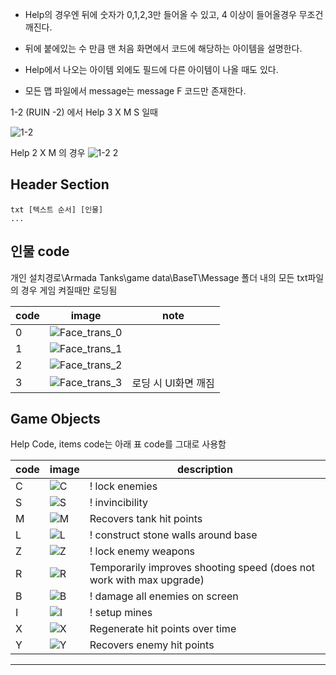 
- Help의 경우엔 뒤에 숫자가 0,1,2,3만 들어올 수 있고, 4 이상이 들어올경우 무조건 깨진다.

- 뒤에 붙에있는 수 만큼 맨 처음 화면에서 코드에 해당하는 아이템을 설명한다.

- Help에서 나오는 아이템 외에도 필드에 다른 아이템이 나올 때도 있다.

- 모든 맵 파일에서 message는 message F 코드만 존재한다.


1-2 (RUIN -2) 에서
Help 3 X M S 일때

![1-2](https://github.com/jupiterbjy/OpenAT/assets/45421813/47fc86b7-ae07-4e1d-97d4-60041044fdce)

Help 2 X M 의 경우
![1-2 2](https://github.com/jupiterbjy/OpenAT/assets/45421813/6a094e83-45f2-49a5-8dec-be9ca355a326)


## Header Section

```text
txt [텍스트 순서] [인물]
...
```
## 인물 code

개인 설치경로\Armada Tanks\game data\BaseT\Message 폴더 내의 모든 txt파일의 경우 게임 켜질때만 로딩됨

| code | image                                                                                                      | note |
|------|------------------------------------------------------------------------------------------------------------|------|
| 0    | ![Face_trans_0](https://github.com/jupiterbjy/OpenAT/assets/45421813/4a56b845-355e-499e-b7af-e0631571a877) |      |
| 1    | ![Face_trans_1](https://github.com/jupiterbjy/OpenAT/assets/45421813/f2320563-4db6-41fa-8c17-3e2c385a3791) |      |
| 2    | ![Face_trans_2](https://github.com/jupiterbjy/OpenAT/assets/45421813/7dd06209-a793-4073-8b51-93f94fc14a2a) |      |
| 3    | ![Face_trans_3](https://github.com/jupiterbjy/OpenAT/assets/45421813/c4f28de0-a79a-4e46-958b-68e78ef9e126) | 로딩 시 UI화면 깨짐 |


## Game Objects

Help Code, items code는 아래 표 code를 그대로 사용함

| code | image                                                                                           | description                                                          |
|------|-------------------------------------------------------------------------------------------------|----------------------------------------------------------------------|
| C    | ![C](https://github.com/jupiterbjy/OpenAT/assets/45421813/6e792a72-85b0-4076-bebe-432f1cc010f1) | ! lock enemies                                                       |
| S    | ![S](https://github.com/jupiterbjy/OpenAT/assets/45421813/02deccf2-cd0e-4978-a3f0-412e564b09ff) | ! invincibility                                                      |
| M    | ![M](https://github.com/jupiterbjy/OpenAT/assets/45421813/93088393-b98d-4d54-b025-22ba78e8769f) | Recovers tank hit points                                             |
| L    | ![L](https://github.com/jupiterbjy/OpenAT/assets/45421813/272936d8-18d7-4a2e-b29c-20c780ddcf44) | ! construct stone walls around base                                  |
| Z    | ![Z](https://github.com/jupiterbjy/OpenAT/assets/45421813/106aaaa3-3c21-4193-8b11-3bcda32c2387) | ! lock enemy weapons                                                 |
| R    | ![R](https://github.com/jupiterbjy/OpenAT/assets/45421813/da6bcd91-8e47-4fc6-a761-69828fe84ee3) | Temporarily improves shooting speed (does not work with max upgrade) |
| B    | ![B](https://github.com/jupiterbjy/OpenAT/assets/45421813/97b6bb11-b89a-47a4-b7d9-d8b6aee9a1f4) | ! damage all enemies on screen                                       |
| I    | ![I](https://github.com/jupiterbjy/OpenAT/assets/45421813/2c854d87-479d-46bf-a567-fd75c4d7efd9) | ! setup mines                                                        |
| X    | ![X](https://github.com/jupiterbjy/OpenAT/assets/45421813/2a885c67-1203-4ee1-864a-c55c16a9f6d4) | Regenerate hit points over time                                      |
| Y    | ![Y](https://github.com/jupiterbjy/OpenAT/assets/45421813/78e90725-1a16-4af9-a255-ded8e45b3525) | Recovers enemy hit points                                            |

---
